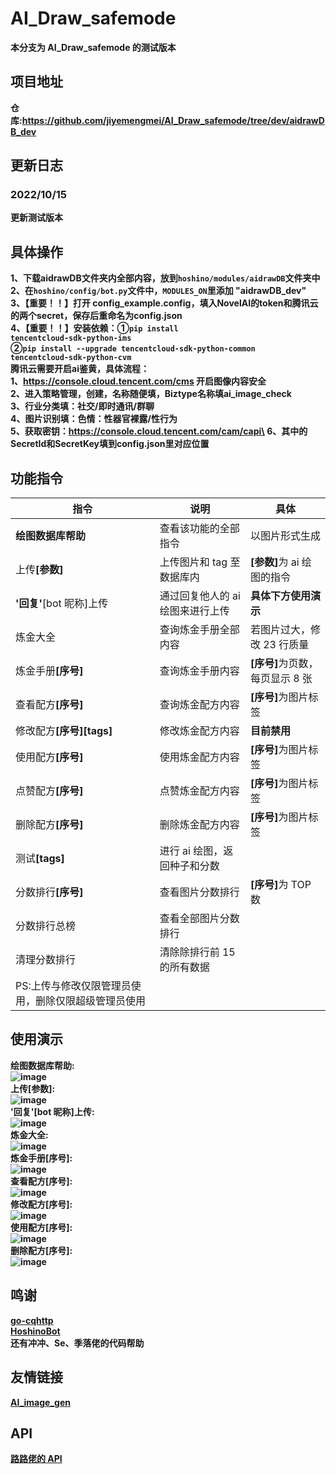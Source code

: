 # AI_Draw_safemode

<b>本分支为 AI_Draw_safemode 的测试版本<b>

## 项目地址

仓库:<a href="https://github.com/jiyemengmei/AI_Draw_safemode/tree/dev/aidrawDB_dev" target="_BLANK">https://github.com/jiyemengmei/AI_Draw_safemode/tree/dev/aidrawDB_dev</a>

## 更新日志
### 2022/10/15
更新测试版本

## 具体操作
1、下载aidrawDB文件夹内全部内容，放到<code>hoshino/modules/aidrawDB</code>文件夹中\
2、在<code>hoshino/config/**bot**.py</code>文件中，<code>MODULES_ON</code>里添加 "aidrawDB_dev"\
3、【重要！！】<b>打开 config_example.config，填入NovelAI的token和腾讯云的两个secret，保存后重命名为config.json</b>\
4、【重要！！】安装依赖：①<code>pip install tencentcloud-sdk-python-ims</code>\
②<code>pip install --upgrade tencentcloud-sdk-python-common tencentcloud-sdk-python-cvm</code>\
腾讯云需要开启ai鉴黄，具体流程：\
1、https://console.cloud.tencent.com/cms 开启图像内容安全\
2、进入策略管理，创建，名称随便填，Biztype名称填ai_image_check\
3、行业分类填：社交/即时通讯/群聊\
4、图片识别填：色情：性器官裸露/性行为\
5、获取密钥：https://console.cloud.tencent.com/cam/capi\
6、其中的SecretId和SecretKey填到config.json里对应位置
## 功能指令

| 指令                                                | 说明                             | 具体                               |
| --------------------------------------------------- | -------------------------------- | ---------------------------------- |
| <b>绘图数据库帮助</b>                               | 查看该功能的全部指令             | 以图片形式生成                     |
| 上传<b>[参数]</b>                                   | 上传图片和 tag 至数据库内        | <b>[参数]</b>为 ai 绘图的指令      |
| <b>'回复'</b>[bot 昵称]上传                         | 通过回复他人的 ai 绘图来进行上传 | <b>具体下方使用演示</b>            |
| 炼金大全                                            | 查询炼金手册全部内容             | 若图片过大，修改 23 行质量         |
| 炼金手册<b>[序号]</b>                               | 查询炼金手册内容                 | <b>[序号]</b>为页数，每页显示 8 张 |
| 查看配方<b>[序号]</b>                               | 查询炼金配方内容                 | <b>[序号]</b>为图片标签            |
| 修改配方<b>[序号][tags]</b>                         | 修改炼金配方内容                 | <b>目前禁用</b>          |
| 使用配方<b>[序号]</b>                               | 使用炼金配方内容                 | <b>[序号]</b>为图片标签            |
| 点赞配方<b>[序号]</b>                               | 点赞炼金配方内容                 | <b>[序号]</b>为图片标签            |
| 删除配方<b>[序号]</b>                               | 删除炼金配方内容                 | <b>[序号]</b>为图片标签            |
| 测试<b>[tags]</b>                                   | 进行 ai 绘图，返回种子和分数     |
| 分数排行<b>[序号]</b>                               | 查看图片分数排行                 | <b>[序号]</b>为 TOP 数             |
| 分数排行总榜                                        | 查看全部图片分数排行             |
| 清理分数排行                                        | 清除除排行前 15 的所有数据       |
| PS:上传与修改仅限管理员使用，删除仅限超级管理员使用 |

## 使用演示

<b>绘图数据库帮助:</b>\
![image](https://github.com/jiyemengmei/AI_Draw_safemode/blob/main/image/%E7%BB%98%E5%9B%BE%E6%95%B0%E6%8D%AE%E5%BA%93%E5%B8%AE%E5%8A%A9.png)\
<b>上传[参数]:</b>\
![image](https://github.com/jiyemengmei/AI_Draw_safemode/blob/main/image/%E4%B8%8A%E4%BC%A0.png)\
<b>'回复'[bot 昵称]上传:</b>\
![image](https://github.com/jiyemengmei/AI_Draw_safemode/blob/main/image/%E6%8C%87%E4%BB%A4%E4%B8%8A%E4%BC%A0.png)\
<b>炼金大全:</b>\
![image](https://github.com/jiyemengmei/AI_Draw_safemode/blob/main/image/%E7%82%BC%E9%87%91%E5%A4%A7%E5%85%A8.png)\
<b>炼金手册[序号]:</b>\
![image](https://github.com/jiyemengmei/AI_Draw_safemode/blob/main/image/%E7%82%BC%E9%87%91%E6%89%8B%E5%86%8C.png)\
<b>查看配方[序号]:</b>\
![image](https://github.com/jiyemengmei/AI_Draw_safemode/blob/main/image/%E6%9F%A5%E7%9C%8B%E9%85%8D%E6%96%B9.png)\
<b>修改配方[序号]:</b>\
![image](https://github.com/jiyemengmei/AI_Draw_safemode/blob/main/image/%E4%BF%AE%E6%94%B9%E9%85%8D%E6%96%B9.png)\
<b>使用配方[序号]:</b>\
![image](https://github.com/jiyemengmei/AI_Draw_safemode/blob/main/image/%E4%BD%BF%E7%94%A8%E9%85%8D%E6%96%B9.png)\
<b>删除配方[序号]:</b>\
![image](https://github.com/jiyemengmei/AI_Draw_safemode/blob/main/image/%E5%88%A0%E9%99%A4%E9%85%8D%E6%96%B9.png)

## 鸣谢

<a href="https://github.com/Mrs4s/go-cqhttp" target="_BLANK">go-cqhttp</a>\
<a href="https://github.com/Ice-Cirno/HoshinoBot" target="_BLANK">HoshinoBot</a>\
还有冲冲、Se、季落佬的代码帮助

## 友情链接
<a href="https://github.com/CYDXDianXian/AI_image_gen" target="_BLANK">AI_image_gen</a>

## API
<a href="" target="_BLANK">路路佬的 API</a>
